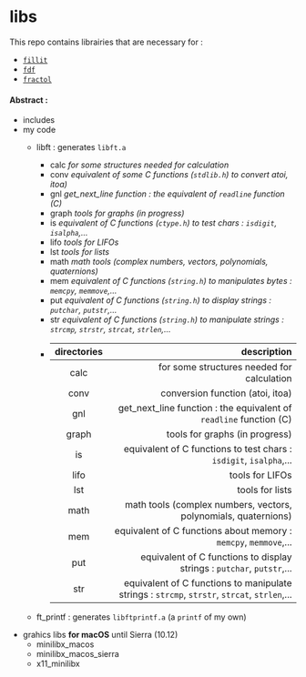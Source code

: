 # libs

This repo contains librairies that are necessary for :
* [`fillit`](https://github.com/cquillet/fillit)
* [`fdf`](https://github.com/cquillet/fdf)
* [`fractol`](https://github.com/cquillet/fractol)

#### Abstract :
* includes
* my code
  * libft : generates `libft.a`
    * calc *for some structures needed for calculation*
    * conv *equivalent of some C functions (`stdlib.h`) to convert atoi, itoa)*
    * gnl *get_next_line function : the equivalent of `readline` function (C)*
    * graph *tools for graphs (in progress)*
    * is *equivalent of C functions (`ctype.h`) to test chars : `isdigit`, `isalpha`,...*
    * lifo *tools for LIFOs*
    * lst *tools for lists*
    * math *math tools (complex numbers, vectors, polynomials, quaternions)*
    * mem *equivalent of C functions (`string.h`) to manipulates bytes : `memcpy`, `memmove`,...*
    * put *equivalent of C functions (`string.h`) to display strings : `putchar`, `putstr`,...*
    * str *equivalent of C functions (`string.h`) to manipulate strings : `strcmp`, `strstr`, `strcat`, `strlen`,...*
    * | directories | description |
      | :---------: | ----------: |
      | calc        | for some structures needed for calculation |
      | conv        | conversion function (atoi, itoa) |
      | gnl         | get_next_line function : the equivalent of `readline` function (C) |
      | graph       | tools for graphs (in progress) |
      | is          | equivalent of C functions to test chars : `isdigit`, `isalpha`,... |
      | lifo        | tools for LIFOs |
      | lst         | tools for lists |
      | math        | math tools (complex numbers, vectors, polynomials, quaternions) |
      | mem         | equivalent of C functions about memory : `memcpy`, `memmove`,... |
      | put         | equivalent of C functions to display strings : `putchar`, `putstr`,... |
      | str         | equivalent of C functions to manipulate strings : `strcmp`, `strstr`, `strcat`, `strlen`,... |

  * ft_printf : generates `libftprintf.a` (a `printf` of my own)
* grahics libs **for macOS** until Sierra (10.12)
  * minilibx_macos
  * minilibx_macos_sierra
  * x11_minilibx
